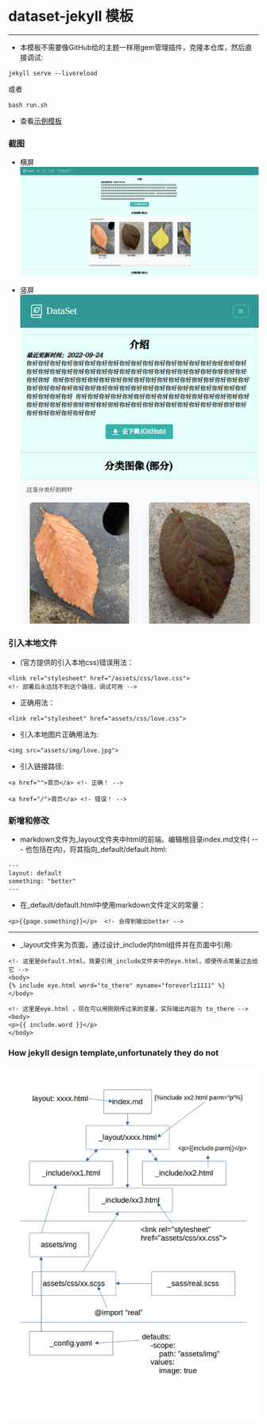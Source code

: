 # dataset-jekyll 模板
***
- 本模板不需要像GitHub给的主题一样用gem管理插件，克隆本仓库，然后直接调试:
```angular2html
jekyll serve --livereload
```
或者
```angular2html
bash run.sh
```

- 查看[示例模板](https://foreverlz1111.github.io/dataset_jekyll/)

### 截图
- 横屏![](Screenshot_XL.png "大型设备")

- 竖屏![](Screenshot_SM.png "小型设备")

### 引入本地文件
- (官方提供的引入本地css)错误用法：
```angular2html
<link rel="stylesheet" href="/assets/css/love.css">
<!- 部署后永远找不到这个路径，调试可用 -->
```
- 正确用法：
```angular2html
<link rel="stylesheet" href="assets/css/love.css">
```
- 引入本地图片正确用法为:
```angular2html
<img src="assets/img/love.jpg">
```
- 引入链接路径:
```angular2html
<a href="">首页</a> <!- 正确！ -->

<a href="/">首页</a> <!- 错误！ -->
```
### 新增和修改
- markdown文件为_layout文件夹中html的前端。编辑根目录index.md文件( --- 也包括在内)，将其指向_default/default.html:
```angular2html
---
layout: default
something: "better"
---
```
- 在_default/default.html中使用markdown文件定义的常量：
```
<p>{{page.something}}</p>  <!- 会得到输出better -->
```
***
- _layout文件夹为页面，通过设计_include内html组件并在页面中引用:
```
<!- 这里是default.html。我要引用_include文件夹中的eye.html，顺便传点常量过去给它 -->
<body>
{% include eye.html word="to_there" myname="foreverlz1111" %}
</body>
```
```angular2html
<!- 这里是eye.html ，现在可以用刚刚传过来的变量，实际输出内容为 to_there -->
<body>
<p>{{ include.word }}</p>
</body>
```

### How jekyll design template,unfortunately they do not

  ![](jekyll.jpg)
